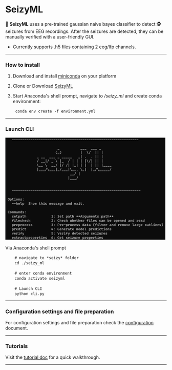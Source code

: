 # SeizyML
:snake: **SeizyML** uses a pre-trained gaussian naive bayes classifier to detect :detective: seizures from EEG recordings.
After the seizures are detected, they can be manually verified with a user-friendly GUI.

- Currently supports .h5 files containing 2 eeg/lfp channels.

---

### How to install
1) Download and install [miniconda](https://docs.conda.io/en/latest/miniconda.html) on your platform
2) Clone or Download [SeizyML](https://github.com/neurosimata/seizy_ml/)
3) Start Anaconda's shell prompt, navigate to */seizy_ml* and create conda environment:

        conda env create -f environment.yml
        
---

### Launch CLI
<img src="docs/cli.png" width="500">

Via Anaconda's shell prompt

        # navigate to *seizy* folder
        cd ./seizy_ml
        
        # enter conda environment
        conda activate seizyml

        # Launch CLI
        python cli.py

---  

### Configuration settings and file preparation
For configuration settings and file preparation check the [configuration](docs/configuration.md) document.

---
        
### Tutorials
Visit the [tutorial doc](docs/tutorial.md) for a quick walkthrough.

---
